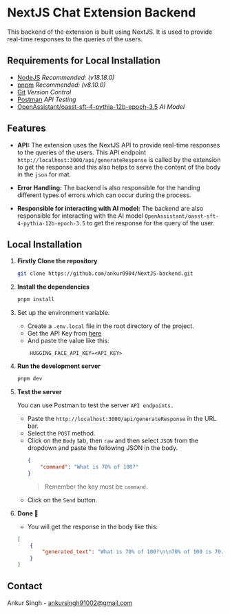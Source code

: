 # NextJS Chat Extension Backend

This backend of the extension is built using NextJS. It is used to provide real-time responses to the queries of the users.

## Requirements for Local Installation

- [NodeJS](https://nodejs.org/en/) *Recommended: (v18.18.0)*
- [pnpm](https://pnpm.io/) *Recommended: (v8.10.0)*
- [Git](https://git-scm.com/downloads) *Version Control*
- [Postman](https://www.postman.com/downloads/) *API Testing*
- [OpenAssistant/oasst-sft-4-pythia-12b-epoch-3.5](https://huggingface.co/OpenAssistant/oasst-sft-4-pythia-12b-epoch-3.5) *AI Model*

## Features

- **API:** The extension uses the NextJS API to provide real-time responses to the queries of the users. This API endpoint `http://localhost:3000/api/generateResponse` is called by the extension to get the response and this also helps to serve the content of the body in the `json` for mat.

- **Error Handling:** The backend is also responsible for the handing different types of errors which can occur during the process.

- **Responsible for interacting with AI model:** The backend are also responsible for interacting with the AI model `OpenAssistant/oasst-sft-4-pythia-12b-epoch-3.5` to get the response for the query of the user.

## Local Installation

1. **Firstly Clone the repository**

    ```bash
    git clone https://github.com/ankur0904/NextJS-backend.git
    ```

2. **Install the dependencies**
    ```bash
    pnpm install
    ```

3. Set up the environment variable.
    - Create a `.env.local` file in the root directory of the project.
    - Get the API Key from [here](https://huggingface.co/)
    - And paste the value like this:
    ```
        HUGGING_FACE_API_KEY=<API_KEY>
    ```

4. **Run the development server**
    ```bash
    pnpm dev
    ```

5. **Test the server**
    
    You can use Postman to test the server `API endpoints.`
    - Paste the `http://localhost:3000/api/generateResponse` in the URL bar.
    - Select the `POST` method.
    - Click on the `Body` tab, then `raw` and then select `JSON` from the dropdown and paste the following JSON in the body.
        ```json
        {
            "command": "What is 70% of 100?"
        }
        ```
        > Remember the key must be `command`.
    - Click on the `Send` button.
    
6. **Done 🎉**
    - You will get the response in the body like this:
    ```json
    [
        {
            "generated_text": "What is 70% of 100?\n\n70% of 100 is 70.\n\nTherefore, 70% of 100 is 70."
        }
    ]
    ```
    
## Contact

Ankur Singh - ankursingh91002@gmail.com
